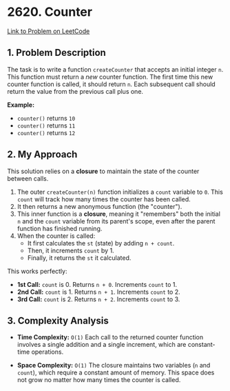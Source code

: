 # 2620. Counter

[Link to Problem on LeetCode](https://leetcode.com/problems/counter/)

## 1. Problem Description

The task is to write a function `createCounter` that accepts an initial integer `n`. This function must return a *new* counter function. The first time this new counter function is called, it should return `n`. Each subsequent call should return the value from the previous call plus one.

**Example:**
* `counter()` returns `10`
* `counter()` returns `11`
* `counter()` returns `12`

## 2. My Approach

This solution relies on a **closure** to maintain the state of the counter between calls.

1.  The outer `createCounter(n)` function initializes a `count` variable to `0`. This `count` will track how many times the counter has been called.
2.  It then returns a new anonymous function (the "counter").
3.  This inner function is a **closure**, meaning it "remembers" both the initial `n` and the `count` variable from its parent's scope, even after the parent function has finished running.
4.  When the counter is called:
    * It first calculates the `st` (state) by adding `n + count`.
    * Then, it increments `count` by 1.
    * Finally, it returns the `st` it calculated.

This works perfectly:
* **1st Call:** `count` is 0. Returns `n + 0`. Increments `count` to 1.
* **2nd Call:** `count` is 1. Returns `n + 1`. Increments `count` to 2.
* **3rd Call:** `count` is 2. Returns `n + 2`. Increments `count` to 3.

## 3. Complexity Analysis

* **Time Complexity:** `O(1)`
    Each call to the returned counter function involves a single addition and a single increment, which are constant-time operations.

* **Space Complexity:** `O(1)`
    The closure maintains two variables (`n` and `count`), which require a constant amount of memory. This space does not grow no matter how many times the counter is called.